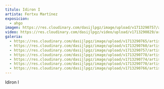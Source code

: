 ```yaml
---
titulo: Idiron I
artista: Fertxu Martínez
exposicion:
  - ahgo
imagen: https://res.cloudinary.com/dasijlpgz/image/upload/v1713290757/artistas/Fertxu%20Mart%C3%ADnez%20-%20Expo%20en%20Santurtxi/Idiron%20I/P1090372.jpg
video: https://res.cloudinary.com/dasijlpgz/video/upload/v1713290829/artistas/Fertxu%20Mart%C3%ADnez%20-%20Expo%20en%20Santurtxi/Idiron%20I/Sin_t%C3%ADtulo.mp4
galeria:
  - https://res.cloudinary.com/dasijlpgz/image/upload/v1713290765/artistas/Fertxu%20Mart%C3%ADnez%20-%20Expo%20en%20Santurtxi/Idiron%20I/P1090375.jpg
  - https://res.cloudinary.com/dasijlpgz/image/upload/v1713290760/artistas/Fertxu%20Mart%C3%ADnez%20-%20Expo%20en%20Santurtxi/Idiron%20I/P1090373.jpg
  - https://res.cloudinary.com/dasijlpgz/image/upload/v1713290757/artistas/Fertxu%20Mart%C3%ADnez%20-%20Expo%20en%20Santurtxi/Idiron%20I/P1090372.jpg
  - https://res.cloudinary.com/dasijlpgz/image/upload/v1713290778/artistas/Fertxu%20Mart%C3%ADnez%20-%20Expo%20en%20Santurtxi/Idiron%20I/P1090381.jpg
  - https://res.cloudinary.com/dasijlpgz/image/upload/v1713290774/artistas/Fertxu%20Mart%C3%ADnez%20-%20Expo%20en%20Santurtxi/Idiron%20I/P1090380.jpg
  - https://res.cloudinary.com/dasijlpgz/image/upload/v1713290770/artistas/Fertxu%20Mart%C3%ADnez%20-%20Expo%20en%20Santurtxi/Idiron%20I/P1090378.jpg
  - https://res.cloudinary.com/dasijlpgz/image/upload/v1713290766/artistas/Fertxu%20Mart%C3%ADnez%20-%20Expo%20en%20Santurtxi/Idiron%20I/P1090376.jpg
---
```

Idiron I
